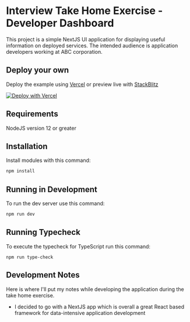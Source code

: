 # Interview Take Home Exercise - Developer Dashboard

This project is a simple NextJS UI application for displaying useful information on deployed services. The intended audience is application developers working at ABC corporation. 

## Deploy your own

Deploy the example using [Vercel](https://vercel.com?utm_source=github&utm_medium=readme&utm_campaign=next-example) or preview live with [StackBlitz](https://stackblitz.com/github/vercel/next.js/tree/canary/examples/with-typescript)

[![Deploy with Vercel](https://vercel.com/button)](https://vercel.com/new/clone?repository-url=https://github.com/vercel/next.js/tree/canary/examples/with-typescript&project-name=with-typescript&repository-name=with-typescript)

## Requirements

NodeJS version 12 or greater

## Installation

Install modules with this command:

```bash
npm install
```

## Running in Development

To run the dev server use this command:

```bash
npm run dev
```

## Running Typecheck

To execute the typecheck for TypeScript run this command:

```
npm run type-check
```

## Development Notes

Here is where I'll put my notes while developing the application during the take home exercise.

- I decided to go with a NextJS app which is overall a great React based framework for data-intensive application development
